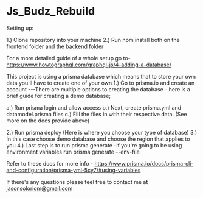 # Js_Budz_Rebuild

Setting up:

1.) Clone repository into your machine
2.) Run npm install both on the frontend folder and the backend folder


For a more detailed guide of a whole setup go to- https://www.howtographql.com/graphql-js/4-adding-a-database/

This project is using a prisma database which means that to store your own data you'll have to create one of your own
1.) Go to prisma.io and create an account
---There are multiple options to creating the database - here is a brief guide for creating a demo database;

  a.) Run prisma login and allow access
  b.) Next, create prisma.yml and datamodel.prisma files
  c.) Fill the files in with their respective data. (See more on the docs provide above)
 
2.) Run prisma deploy (Here is where you choose your type of database)
3.) In this case choose demo database and choose the region that applies to you
4.) Last step is to run prisma generate
-if you're going to be using environment variables run prisma generate --env-file <your env file>
  
  Refer to these docs for more info - https://www.prisma.io/docs/prisma-cli-and-configuration/prisma-yml-5cy7/#using-variables
  
If there's any questions please feel free to contact me at jasonsoloriom@gmail.com
